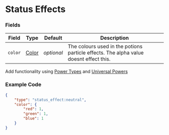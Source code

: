 # Status Effects

### Fields

   Field   | Type | Default | Description
-----------|------|---------|-------------
`color` | [Color](../data_types/color.md) | *optional* | The colours used in the potions particle effects. The alpha value doesnt effect this.

Add functionality using [Power Types](../../submodules/apoli-docs/docs/power_types/) and [Universal Powers](../../universal_powers/)

### Example Code

```json
{
	"type": "status_effect:neutral",
	"color": {
		"red": 1,
		"green": 1,
		"blue": 1
	}
}
```
